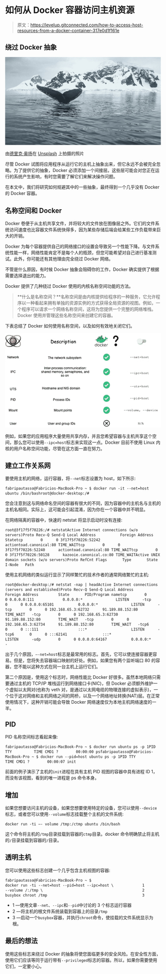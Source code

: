 # 如何从 Docker 容器访问主机资源

> 原文：<https://levelup.gitconnected.com/how-to-access-host-resources-from-a-docker-container-317e0d1f161e>

## 绕过 Docker 抽象

![](img/6c4b552e3feb5de4cc561502f1f83c50.png)

由[德里克·奥扬](https://unsplash.com/@goosegrease?utm_source=unsplash&utm_medium=referral&utm_content=creditCopyText)在 [Unsplash](/s/photos/whale?utm_source=unsplash&utm_medium=referral&utm_content=creditCopyText) 上拍摄的照片

尽管 Docker 试图将应用程序从运行它的主机上抽象出来，但它永远不会被完全忽略。为了提供它的抽象，Docker 必须添加一个间接层。这些层可能会对您正在运行的系统产生影响，有时您需要了解它们来解决操作问题。

在本文中，我们将研究如何规避其中的一些抽象，最终得到一个几乎没有 Docker 的 Docker 容器。

## 名称空间和 Docker

Docker 卷便于从主机共享文件，并将较大的文件放在图像层之外。它们的文件系统访问速度也比容器文件系统快得多，因为某些存储后端会给某些工作负载带来巨大的开销。

Docker 为每个容器提供自己的网络接口的设置会导致另一个性能下降。与文件系统性能一样，网络性能肯定不是每个人的瓶颈，但您可能希望对自己进行基准测试。此外，你可能还有其他理由完全绕过 Docker 网络。

不管是什么原因，有时候 Docker 抽象会阻碍你的工作，Docker 确实提供了根据需要选择退出的能力。

Docker 提供了几种绕过 Docker 使用的内核名称空间功能的方法。

> **什么是名称空间？**名称空间是由内核提供给程序的一种服务，它允许程序以一种看起来拥有单独的资源实例的方式获得全局资源的视图。例如，一个程序可以请求一个网络名称空间，这将为您提供一个完整的网络堆栈。Docker 使用并管理这些名称空间来创建它的容器。

下表总结了 Docker 如何使用名称空间，以及如何有效地关闭它们。

![](img/dba4ad78887658b73cfc70ccdb15c5ae.png)

例如，如果您的应用程序大量使用共享内存，并且您希望容器与主机共享这个空间，那么您可以使用`--ipc=host`标志来实现这一点。Docker 目前不使用 Linux 内核的用户名称空间功能，尽管在这方面一直在努力。

## 建立工作关系网

要使用主机的网络，运行容器，将`--net`标志设置为 host，如下所示:

```
fabripautasso@Fabricios-MacBook-Pro ~ $ docker run -it --net=host ubuntu /bin/bashroot@docker-desktop:/#
```

您会注意到这与网络命名空间的容器有很大的不同，因为容器中的主机名与主机的主机名相同。实际上，这可能会引起混淆，因为你在一个容器中并不明显。

在网络隔离的容器中，快速的 netstat 将显示启动时没有连接:

```
root@3f17f5f70226:/# netstatActive Internet connections (w/o servers)Proto Recv-Q Send-Q Local Address           Foreign Address         Statetcp        0      0 3f17f5f70226:52242      actiontoad.canonical:80 TIME_WAITtcp        0      0 3f17f5f70226:52240      actiontoad.canonical:80 TIME_WAITtcp        0      0 3f17f5f70226:50128      kazooie.canonical.co:80 TIME_WAITActive UNIX domain sockets (w/o servers)Proto RefCnt Flags       Type       State         I-Node   Path
```

使用主机网络的类似运行显示了同样繁忙的技术作者的通常网络繁忙的主机:

```
root@docker-desktop:/# netstat -nap | headActive Internet connections (servers and established)Proto Recv-Q Send-Q Local Address           Foreign Address         State       PID/Program nametcp        0      0 0.0.0.0:111             0.0.0.0:*               LISTEN      -tcp        0      0 0.0.0.0:65101           0.0.0.0:*               LISTEN      -tcp        0      0 192.168.65.3:62732      91.189.88.152:80        TIME_WAIT   -tcp        0      0 192.168.65.3:62730      91.189.88.152:80        TIME_WAIT   -tcp        0      0 192.168.65.3:62734      91.189.88.152:80        TIME_WAIT   -tcp6       0      0 :::111                  :::*                    LISTEN      -tcp6       0      0 :::62141                :::*                    LISTEN      -udp        0      0 0.0.0.0:64167           0.0.0.0:*                           -
```

出于几个原因，`—-net=host`标志是最常用的标志。首先，它可以使连接容器更容易。但是，您将失去容器端口映射的好处。例如，如果您有两个监听端口 80 的容器，您不能以这种方式在同一台主机上运行它们。

第二个原因是，使用这个标志时，网络性能比 Docker 好很多。虽然本地网络只需要通过主机的 TCP/IP 堆栈运行到网络接口卡(NIC)，但 Docker 必须额外维护一个虚拟以太网对(也称为 veth 对，是通过以太网电缆的物理连接的虚拟表示)，一个位于这对网络和主机网络之间的网桥，以及一个网络地址转换(NAT)层。在正常使用情况下，这种开销可能会导致 Docker 网络速度仅为本地主机网络速度的一半。

## PID

PID 名称空间标志看起来像:

```
fabripautasso@Fabricios-MacBook-Pro ~ $ docker run ubuntu ps -p 1PID TTY          TIME CMD1 ?        00:00:00 psfabripautasso@Fabricios-MacBook-Pro ~ $ docker run --pid=host ubuntu ps -p 1PID TTY          TIME CMD1 ?        00:00:07 init
```

前面的例子演示了主机的`init`进程在具有主机 PID 视图的容器中具有进程 ID 1，而没有该视图，看到的唯一进程是 ps 命令本身。

## 增加

如果您想要访问主机的设备，如果您想要使用特定的设备，您可以使用`--device`标志，或者您可以使用`--volume`标志挂载整个主机的文件系统:

```
docker run -ti —- volume /tmp:/ctmp ubuntu /bin/bash
```

这个命令将主机的`/tmp`目录挂载到容器的`ctmp`目录。docker 命令明确禁止将主机的`/`目录挂载到容器的`/`目录。

## 透明主机

您可以使用这些标志创建一个几乎包含主机视图的容器:

```
fabripautasso@Fabricios-MacBook-Pro ~ $ 
docker run -ti --net=host --pid=host --ipc=host \             1
--volume /:/tmp \                                             2
busybox chroot /tmp                                           3
```

*   1 —使用文章`--net`、`--ipc`和`--pid`中讨论的 3 个标志运行容器
*   2 —将主机的根文件系统装载到容器上的目录`/tmp`
*   3 —启动一个`busybox`容器，并执行`chroot`命令，使挂载的文件系统显示为根。

## 最后的想法

使用这些标志来绕过 Docker 的抽象将使您面临更多的安全风险。在安全性方面，使用它们应该等同于运行带有`--privileged`标志的容器。所以，如果你需要使用它们，一定要小心。